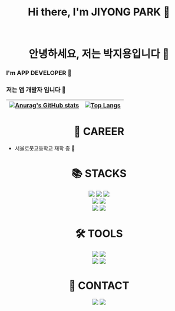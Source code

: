 <div style="text-align:center">
<h1>Hi there, I'm JIYONG PARK 👋</h1> <br>
<h1>안녕하세요, 저는 박지용입니다 👋</h1>
</div>

### I'm APP DEVELOPER 📱
### 저는 앱 개발자 입니다 📱

<div align="center">
  
|[![Anurag's GitHub stats](https://github-readme-stats.vercel.app/api?username=jiyong06&show_icons=true&theme=radical)](https://github.com/anuraghazra/github-readme-stats)|[![Top Langs](https://github-readme-stats.vercel.app/api/top-langs/?username=jiyong06&layout=compact&theme=radical&langs_count=8)](https://github.com/anuraghazra/github-readme-stats)
|--|--|
</div>

<div align=center><h1>📂 CAREER</h1></div>
</div>

* 서울로봇고등학교 재학 중 🏫

<div align=center><h1>📚 STACKS</h1></div>

<div align=center> 
  <img src="https://img.shields.io/badge/java-007396?style=for-the-badge&logo=java&logoColor=white"> 
  <img src="https://img.shields.io/badge/c++-00599C?style=for-the-badge&logo=c%2B%2B&logoColor=white">
  <img src="https://img.shields.io/badge/python-3776AB?style=for-the-badge&logo=python&logoColor=white"> 
  <br>
  
  <img src="https://img.shields.io/badge/flutter-02569B?style=for-the-badge&logo=flutter&logoColor=white">
  <img src="https://img.shields.io/badge/Dart-0175C2?style=for-the-badge&logo=Dart&logoColor=white">
  <br>

  <img src="https://img.shields.io/badge/github-181717?style=for-the-badge&logo=github&logoColor=white">
  <img src="https://img.shields.io/badge/git-F05032?style=for-the-badge&logo=git&logoColor=white">
  <br>
</div>

<div align=center><h1>🛠️ TOOLS</h1></div>

<div align=center> 
  <img src="https://img.shields.io/badge/Visual Studio Code-007ACC?style=for-the-badge&logo=Visual Studio Code&logoColor=white"> 
  <img src="https://img.shields.io/badge/Android Studio-3DDC84?style=for-the-badge&logo=Android Studio&logoColor=white"> 
  <br>
  
  <img src="https://img.shields.io/badge/GitHub-181717?style=for-the-badge&logo=GitHub&logoColor=white"> 
  <img src="https://img.shields.io/badge/Git-F05032?style=for-the-badge&logo=Git&logoColor=white">
  <br>
</div>

<div align=center><h1>🤙 CONTACT</h1></div>

<div align=center>   
  <img src="http://img.shields.io/badge/-Instagram-black?style=for-the-badge&logo=Instagram&link=https://www.instagram.com/park_.jiyong/"/>
  <img src="https://img.shields.io/badge/Gmail-d14836?style=for-the-badge&logo=Gmail&logoColor=white&link=mailto:gdragon6642@gmail.com"/>
</div>

